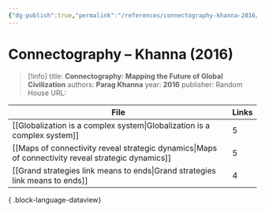 ```yaml
---
{"dg-publish":true,"permalink":"/references/connectography-khanna-2016/"}
---
```


# Connectography – Khanna (2016)

> [!info]
> title: **Connectography: Mapping the Future of Global Civilization**
> authors: **Parag Khanna**
> year: **2016**
> publisher: Random House
> URL: 


| File                                                                                                  | Links |
| ----------------------------------------------------------------------------------------------------- | ----- |
| [[Globalization is a complex system\|Globalization is a complex system]]                           | 5     |
| [[Maps of connectivity reveal strategic dynamics\|Maps of connectivity reveal strategic dynamics]] | 5     |
| [[Grand strategies link means to ends\|Grand strategies link means to ends]]                       | 4     |

{ .block-language-dataview}
